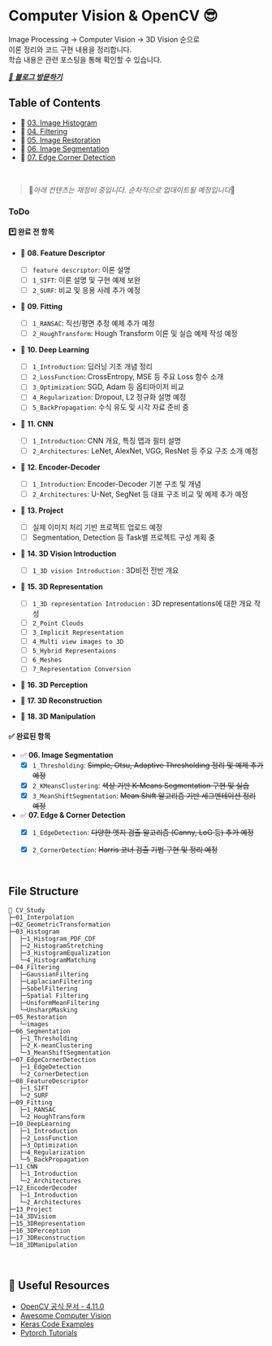 # Computer Vision & OpenCV 😎

Image Processing → Computer Vision → 3D Vision 순으로  
이론 정리와 코드 구현 내용을 정리합니다.  
학습 내용은 관련 포스팅을 통해 확인할 수 있습니다.

***[🔗 블로그 방문하기](https://he-kate1130.tistory.com/category/%F0%9F%A6%84AI/Computer%20Vision)***
<br>



## Table of Contents

- 🧮 [03. Image Histogram](https://github.com/mingyung-park/CV_Study/tree/main/03_Histogram)
- 🧹 [04. Filtering](https://github.com/mingyung-park/CV_Study/tree/main/04_Filtering)
- 🧼 [05. Image Restoration](https://github.com/mingyung-park/CV_Study/tree/main/05_Restoration)
- 🧩 [06. Image Segmentation](https://github.com/mingyung-park/CV_Study/tree/main/06_Segmentation)
- 📐 [07. Edge Corner Detection](https://github.com/mingyung-park/CV_Study/tree/main/07_EdgeCornerDetection)

<br>

> 🚧*아래 컨텐츠는 재정비 중입니다. 순차적으로 업데이트될 예정입니다*🚧

### ToDo
#### *️⃣ 완료 전 항목

- 🔧 **08. Feature Descriptor**  
  - [ ] `feature descriptor`: 이론 설명
  - [ ] `1_SIFT`: 이론 설명 및 구현 예제 보완  
  - [ ] `2_SURF`: 비교 및 응용 사례 추가 예정  

- 🔧 **09. Fitting**  
  - [ ] `1_RANSAC`: 직선/평면 추정 예제 추가 예정  
  - [ ] `2_HoughTransform`: Hough Transform 이론 및 실습 예제 작성 예정  

- 🔧 **10. Deep Learning**  
  - [ ] `1_Introduction`: 딥러닝 기초 개념 정리  
  - [ ] `2_LossFunction`: CrossEntropy, MSE 등 주요 Loss 함수 소개  
  - [ ] `3_Optimization`: SGD, Adam 등 옵티마이저 비교  
  - [ ] `4_Regularization`: Dropout, L2 정규화 설명 예정  
  - [ ] `5_BackPropagation`: 수식 유도 및 시각 자료 준비 중  

- 🔧 **11. CNN**  
  - [ ] `1_Introduction`: CNN 개요, 특징 맵과 필터 설명  
  - [ ] `2_Architectures`: LeNet, AlexNet, VGG, ResNet 등 주요 구조 소개 예정  

- 🔧 **12. Encoder-Decoder**  
  - [ ] `1_Introduction`: Encoder-Decoder 기본 구조 및 개념  
  - [ ] `2_Architectures`: U-Net, SegNet 등 대표 구조 비교 및 예제 추가 예정  

- 🔧 **13. Project**  
  - [ ] 실제 이미지 처리 기반 프로젝트 업로드 예정  
  - [ ] Segmentation, Detection 등 Task별 프로젝트 구성 계획 중

- 🔧 **14. 3D Vision Introduction**  
  - [ ] `1_3D vision Introduction` : 3D비전 전반 개요

- 🔧 **15. 3D Representation**  
  - [ ] `1_3D representation Introducion` : 3D representations에 대한 개요 작성
  - [ ] `2_Point Clouds`
  - [ ] `3_Implicit Representation`
  - [ ] `4_Multi view images to 3D`
  - [ ] `5_Hybrid Representaions`
  - [ ] `6_Meshes`
  - [ ] `7_Representation Conversion`

- 🔧 **16. 3D Perception**  

- 🔧 **17. 3D Reconstruction**  

- 🔧 **18. 3D Manipulation**  

#### ✅ 완료된 항목

- ✅ **06. Image Segmentation**
  - [X] `1_Thresholding`: ~~Simple, Otsu, Adaptive Thresholding 정리 및 예제 추가 예정~~  
  - [X] `2_KMeansClustering`: ~~색상 기반 K-Means Segmentation 구현 및 실습~~  
  - [X] `3_MeanShiftSegmentation`: ~~Mean Shift 알고리즘 기반 세그멘테이션 정리 예정~~  

- ✅ **07. Edge & Corner Detection**
  - [X] `1_EdgeDetection`: ~~다양한 엣지 검출 알고리즘 (Canny, LoG 등) 추가 예정~~  
  - [X] `2_CornerDetection`: ~~Harris 코너 검출 기법 구현 및 정리 예정~~  


<br>

## File Structure
```
📂 CV_Study
├─01_Interpolation
├─02_GeometricTransformation
├─03_Histogram
│  ├─1_Histogram_PDF_CDF
│  ├─2_HistogramStretching
│  ├─3_HistogramEqualization
│  └─4_HistogramMatching
├─04_Filtering
│  ├─GaussianFiltering
│  ├─LaplacianFiltering
│  ├─SobelFiltering
│  ├─Spatial Filtering
│  ├─UniformMeanFiltering
│  └─UnsharpMasking
├─05_Restoration
│  └─images
├─06_Segmentation
│  ├─1_Thresholding
│  ├─2_K-meanClustering
│  └─3_MeanShiftSegmentation
├─07_EdgeCornerDetection
│  ├─1_EdgeDetection
│  └─2_CornerDetection
├─08_FeatureDescriptor
│  ├─1_SIFT
│  └─2_SURF
├─09_Fitting
│  ├─1_RANSAC
│  └─2_HoughTransform
├─10_DeepLearning
│  ├─1_Introduction
│  ├─2_LossFunction
│  ├─3_Optimization
│  ├─4_Regularization
│  └─5_BackPropagation
├─11_CNN
│  ├─1_Introduction
│  └─2_Architectures
├─12_EncoderDecoder
│  ├─1_Introduction
│  └─2_Architectures
├─13_Project
├─14_3DVisiom
├─15_3DRepresentation
├─16_3DPerception
├─17_3DReconstruction
└─18_3DManipulation
```
<br>

## 🧰 Useful Resources

- [OpenCV 공식 문서 - 4.11.0](https://docs.opencv.org/4.11.0/)
- [Awesome Computer Vision](https://github.com/jbhuang0604/awesome-computer-vision)
- [Keras Code Examples](https://keras.io/examples/)
- [Pytorch Tutorials](https://pytorch.org/tutorials/)